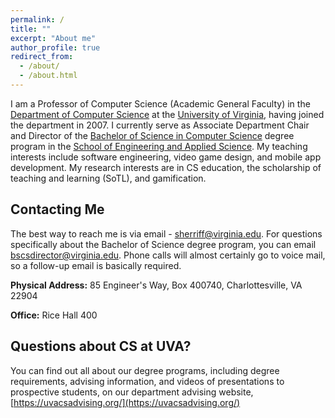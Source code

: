```yaml
---
permalink: /
title: ""
excerpt: "About me"
author_profile: true
redirect_from: 
  - /about/
  - /about.html
---
```


I am a Professor of Computer Science (Academic General Faculty) in the [Department of Computer Science](http://www.cs.virginia.edu) at the [University of Virginia](https://www.virginia.edu/), having joined the department in 2007. I currently serve as Associate Department Chair and Director of the [Bachelor of Science in Computer Science](https://engineering.virginia.edu/departments/computer-science/cs-undergraduate-programs) degree program in the [School of Engineering and Applied Science](https://engineering.virginia.edu/).  My teaching interests include software engineering, video game design, and mobile app development.  My research interests are in CS education, the scholarship of teaching and learning (SoTL), and gamification.

## Contacting Me

The best way to reach me is via email - [sherriff@virginia.edu](mailto:sherriff@virginia.edu).  For questions specifically about the Bachelor of Science degree program, you can email [bscsdirector@virginia.edu](mailto:bscsdirector@virginia.edu).  Phone calls will almost certainly go to voice mail, so a follow-up email is basically required.

__Physical Address:__ 85 Engineer's Way, Box 400740, Charlottesville, VA 22904

__Office:__ Rice Hall 400

## Questions about CS at UVA?

You can find out all about our degree programs, including degree requirements, advising information, and videos of presentations to prospective students, on our department advising website, [https://uvacsadvising.org/](https://uvacsadvising.org/)
